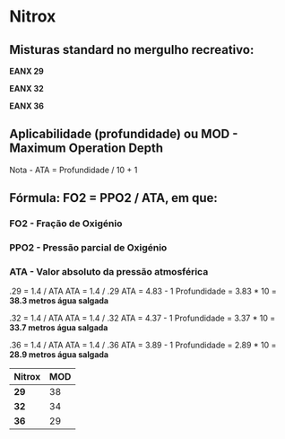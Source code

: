 # Nitrox

## Misturas standard no mergulho recreativo:

**EANX 29**

**EANX 32**

**EANX 36**

## Aplicabilidade (profundidade) ou MOD - Maximum Operation Depth
Nota - ATA = Profundidade / 10 + 1

## Fórmula: FO2 = PPO2 / ATA, em que:

### FO2 - Fração de Oxigénio
### PPO2 - Pressão parcial de Oxigénio
### ATA - Valor absoluto da pressão atmosférica 

.29 = 1.4 / ATA
ATA = 1.4 / .29
ATA = 4.83 - 1
Profundidade = 3.83 * 10 = **38.3 metros água salgada**


.32 = 1.4 / ATA
ATA = 1.4 / .32
ATA = 4.37 - 1
Profundidade = 3.37 * 10 = **33.7 metros água salgada**


.36 = 1.4 / ATA
ATA = 1.4 / .36
ATA = 3.89 - 1
Profundidade = 2.89 * 10 = **28.9 metros água salgada**



| **Nitrox** | **MOD** |
|-------------|--------|
| **29**     |   38    |
| **32**     |   34    |
| **36**     |   29    |


